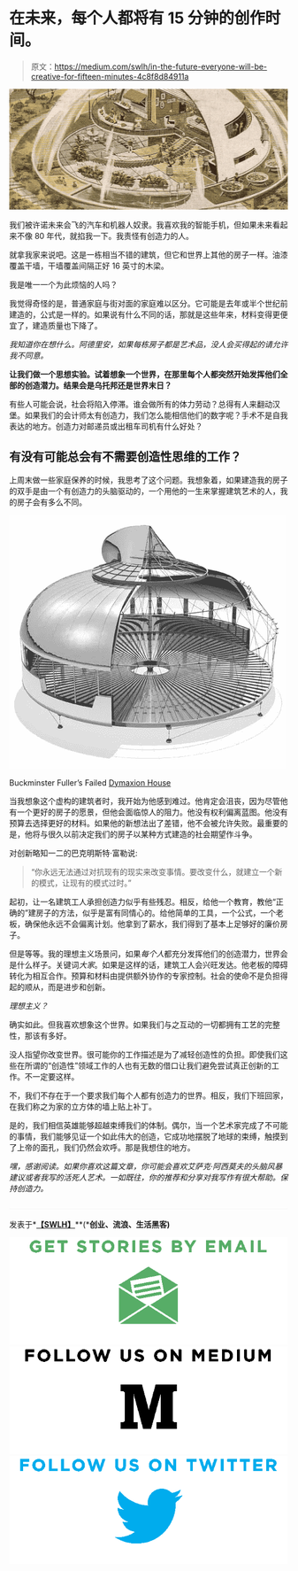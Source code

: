 # 在未来，每个人都将有 15 分钟的创作时间。

> 原文：<https://medium.com/swlh/in-the-future-everyone-will-be-creative-for-fifteen-minutes-4c8f8d84911a>

![](img/9c6cbffdefc9e4f359d2cf657eb92581.png)

我们被许诺未来会飞的汽车和机器人奴隶。我喜欢我的智能手机，但如果未来看起来不像 80 年代，就掐我一下。我责怪有创造力的人。

就拿我家来说吧。这是一栋相当不错的建筑，但它和世界上其他的房子一样。油漆覆盖干墙，干墙覆盖间隔正好 16 英寸的木梁。

我是唯一一个为此烦恼的人吗？

我觉得奇怪的是，普通家庭与街对面的家庭难以区分。它可能是去年或半个世纪前建造的，公式是一样的。如果说有什么不同的话，那就是这些年来，材料变得更便宜了，建造质量也下降了。

*我知道你在想什么。阿德里安，如果每栋房子都是艺术品，没人会买得起的请允许我不同意。*

**让我们做一个思想实验。试着想象一个世界，在那里每个人都突然开始发挥他们全部的创造潜力。结果会是乌托邦还是世界末日？**

有些人可能会说，社会将陷入停滞。谁会做所有的体力劳动？总得有人来翻动汉堡。如果我们的会计师太有创造力，我们怎么能相信他们的数字呢？手术不是自我表达的地方。创造力对邮递员或出租车司机有什么好处？

## 有没有可能总会有不需要创造性思维的工作？

上周末做一些家庭保养的时候，我思考了这个问题。我想象着，如果建造我的房子的双手是由一个有创造力的头脑驱动的，一个用他的一生来掌握建筑艺术的人，我的房子会有多么不同。

![](img/883fc633deb924388fbebe66037b1d93.png)

Buckminster Fuller’s Failed [Dymaxion House](https://en.wikipedia.org/wiki/Dymaxion_house)

当我想象这个虚构的建筑者时，我开始为他感到难过。他肯定会沮丧，因为尽管他有一个更好的房子的愿景，但他会面临惊人的阻力。他没有权利偏离蓝图。他没有预算去选择更好的材料。如果他的新想法出了差错，他不会被允许失败。最重要的是，他将与很久以前决定我们的房子以某种方式建造的社会期望作斗争。

对创新略知一二的巴克明斯特·富勒说:

> “你永远无法通过对抗现有的现实来改变事情。要改变什么，就建立一个新的模式，让现有的模式过时。”

起初，让一名建筑工人承担创造力似乎有些残忍。相反，给他一个教育，教他“正确的”建房子的方法，似乎是富有同情心的。给他简单的工具，一个公式，一个老板，确保他永远不会偏离计划。他拿到了薪水，我们得到了基本上足够好的廉价房子。

但是等等。我的理想主义场景问，如果*每个人*都充分发挥他们的创造潜力，世界会是什么样子。关键词*大家*。如果是这样的话，建筑工人会兴旺发达。他老板的障碍转化为相互合作。预算和材料由提供额外协作的专家控制。社会的使命不是负担得起的顺从，而是进步和创新。

*理想主义？*

确实如此。但我喜欢想象这个世界。如果我们与之互动的一切都拥有工艺的完整性，那该有多好。

没人指望你改变世界。很可能你的工作描述是为了减轻创造性的负担。即使我们这些在所谓的“创造性”领域工作的人也有无数的借口让我们避免尝试真正创新的工作。不一定要这样。

不，我们不存在于一个要求我们每个人都有创造力的世界。相反，我们下班回家，在我们称之为家的立方体的墙上贴上补丁。

是的，我们相信英雄能够超越束缚我们的体制。偶尔，当一个艺术家完成了不可能的事情，我们能够见证一个如此伟大的创造，它成功地摆脱了地球的束缚，触摸到了上帝的面孔，我们仍然会欢呼。那是我想住的地方。

*嘿，感谢阅读。如果你喜欢这篇文章，你可能会喜欢艾萨克·阿西莫夫的头脑风暴建议或者我写的活死人艺术。一如既往，你的推荐和分享对我写作有很大帮助。保持创造力。*

![](img/c1192ebad88d6b1fc6ae1d6a2bc61154.png)

发表于*[**【SWLH】**](https://medium.com/swlh)**(***创业、流浪、生活黑客)**

*[![](img/de26c089e79a3a2a25d2b750ff6db50f.png)](http://supply.us9.list-manage.com/subscribe?u=310af6eb2240d299c7032ef6c&id=d28d8861ad)**[![](img/f47a578114e0a96bdfabc3a5400688d5.png)](https://medium.com/swlh)**[![](img/c1351daa9c4f0c8ac516addb60c82f6b.png)](https://twitter.com/swlh_)*